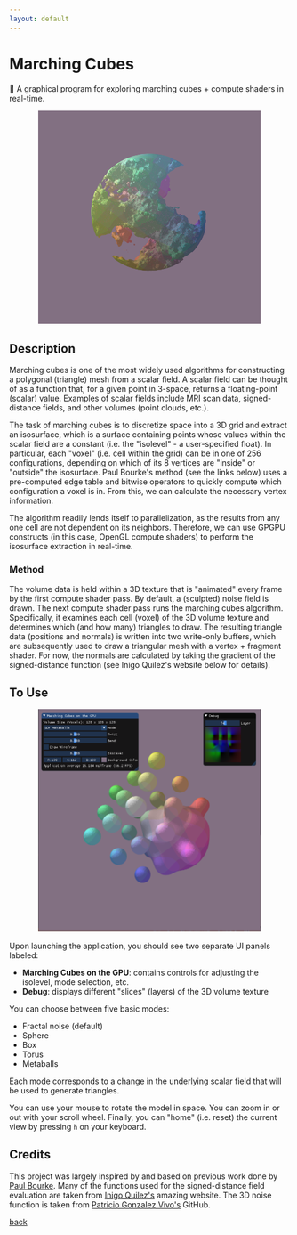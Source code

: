 ```yaml
---
layout: default
---
```


# Marching Cubes
🧊 A graphical program for exploring marching cubes + compute shaders in real-time.

<p align="center">
  <img src="https://raw.githubusercontent.com/mwalczyk/marching-cubes/master/screenshots/marching_cubes.png" alt="screenshot" width="400" height="auto"/>
</p>

## Description

Marching cubes is one of the most widely used algorithms for constructing a polygonal (triangle) mesh from a scalar field. A scalar field can be thought of as a function that, for a given point in 3-space, returns a floating-point (scalar) value. Examples of scalar fields include MRI scan data, signed-distance fields, and other volumes (point clouds, etc.).

The task of marching cubes is to discretize space into a 3D grid and extract an isosurface, which is a surface containing points whose values within the scalar field are a constant (i.e. the "isolevel" - a user-specified float). In particular, each "voxel" (i.e. cell within the grid) can be in one of 256 configurations, depending on which of its 8 vertices are "inside" or "outside" the isosurface. Paul Bourke's method (see the links below) uses a pre-computed edge table and bitwise operators to quickly compute which configuration a voxel is in. From this, we can calculate the necessary vertex information.

The algorithm readily lends itself to parallelization, as the results from any one cell are not dependent on its neighbors. Therefore, we can use GPGPU constructs (in this case, OpenGL compute shaders) to perform the isosurface extraction in real-time.

### Method

The volume data is held within a 3D texture that is "animated" every frame by the first compute shader pass. By default, a (sculpted) noise field is drawn. The next compute shader pass runs the marching cubes algorithm. Specifically, it examines each cell (voxel) of the 3D volume texture and determines which (and how many) triangles to draw. The resulting triangle data (positions and normals) is written into two write-only buffers, which are subsequently used to draw a triangular mesh with a vertex + fragment shader. For now, the normals are calculated by taking the gradient of the signed-distance function (see Inigo Quilez's website below for details).

## To Use

<p align="center">
  <img src="https://raw.githubusercontent.com/mwalczyk/marching-cubes/master/screenshots/interface.png" alt="screenshot" width="400" height="auto"/>
</p>

Upon launching the application, you should see two separate UI panels labeled:

- **Marching Cubes on the GPU**: contains controls for adjusting the isolevel, mode selection, etc.
- **Debug**: displays different "slices" (layers) of the 3D volume texture

You can choose between five basic modes:
- Fractal noise (default)
- Sphere
- Box
- Torus
- Metaballs

Each mode corresponds to a change in the underlying scalar field that will be used to generate triangles.

You can use your mouse to rotate the model in space. You can zoom in or out with your scroll wheel. Finally, you can "home" (i.e. reset) the current view by pressing `h` on your keyboard.

## Credits
This project was largely inspired by and based on previous work done by [Paul Bourke](http://paulbourke.net/geometry/polygonise/). Many of the functions used for the signed-distance field evaluation are taken from [Inigo Quilez's](https://iquilezles.org/www/articles/distfunctions/distfunctions.htm) amazing website. The 3D noise function is taken from [Patricio Gonzalez Vivo's](https://gist.github.com/patriciogonzalezvivo/670c22f3966e662d2f83) GitHub.

[back](./)